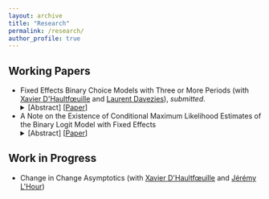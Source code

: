 ```yaml
---
layout: archive
title: "Research"
permalink: /research/
author_profile: true
---
```



## Working Papers

<ul>
 <li>Fixed Effects Binary Choice Models with Three or More Periods (with <a href="https://faculty.crest.fr/xdhaultfoeuille/">Xavier D'Haultfœuille</a> and <a href="http://www.crest.fr/ses.php?user=2986)">Laurent Davezies</a>),  <em>submitted</em>.
<details><summary>[Abstract] [<a href="https://arxiv.org/abs/2009.08108">Paper</a>]</summary>
<p>
<em>We consider fixed effects binary choice models with a fixed number of periods T and without a large support condition on the regressors. If the time-varying unobserved terms are i.i.d. with known distribution F, Chamberlianin (2010) shows that the common slope parameter is point-identified if and only if F is logistic. However, he considers in his proof only T=2. We show that actually, the result does not generalize to T>2: the common slope parameter and some parameters of the distribution of the shocks can be identified when F belongs to a family including the logit distribution. Identification is based on a conditional moment restriction. We give necessary and sufficient conditions on the covariates for this restriction to identify the parameters. In addition, we show that under mild conditions, the corresponding GMM estimator reaches the semiparametric efficiency bound when T=3.
 </em>
</p>
</details>
 </li>
 <li> A Note on the Existence of Conditional Maximum Likelihood Estimates of the Binary Logit Model with Fixed Effects
  <details><summary>[Abstract] [<a href="https://arxiv.org/abs/2009.09998">Paper</a>]</summary>
<p>
<em>By exploiting McFadden (1974)'s results on conditional logit estimation, we show that there exists a one-to-one mapping between existence and uniqueness of conditional maximum likelihood estimates of the binary logit model with fixed effects and the spatial configuration of data points. Our results extend those in Albert and Anderson (1984) for the cross-sectional case and can be used to build a simple algorithm that detects spurious estimates in finite samples. Importantly, we show an instance from artificial data for which the STATA's command clogit returns spurious estimates.
 </em>
 </p>
</details>
 </li>
 </ul>



## Work in Progress

<ul>
 <li> Change in Change Asymptotics (with <a href="https://faculty.crest.fr/xdhaultfoeuille/">Xavier D'Haultfœuille</a> and <a href="https://sites.google.com/site/jeremylhour/">Jérémy L'Hour</a>)</li>
</ul>
 
